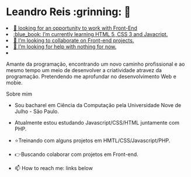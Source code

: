 <h1> Leandro Reis :grinning: 👋</h1>
<u>
 <li>🔭 looking for an opportunity to work with Front-End</li> 
 <li> :blue_book: I’m currently learning HTML 5, CSS 3 and Javacript.</li>
 <li> 👯 I’m looking to collaborate on Front-end projects.</li>
 <li> 🤔 I’m looking for help with nothing for now. <li>
</u>
<p>Amante da programação, encontrando um novo caminho profissional e ao mesmo tempo um meio de desenvolver a criatividade atravez da programação. Pretendendo me aprofundar no desenvolvimento Web e mobie.<p>

  
  Sobre mim

- Sou bacharel em Ciência da Computação pela Universidade Nove de Julho - São Paulo.
- Atualmente estou estudando Javascript/CSS/HTML juntamente com PHP.
- :star:Treinando com alguns projetos em HMTL/CSS/Javascript/PHP.
- :point_right:Buscando colaborar com projetos em Front-end.

- 📫 How to reach me: links below

